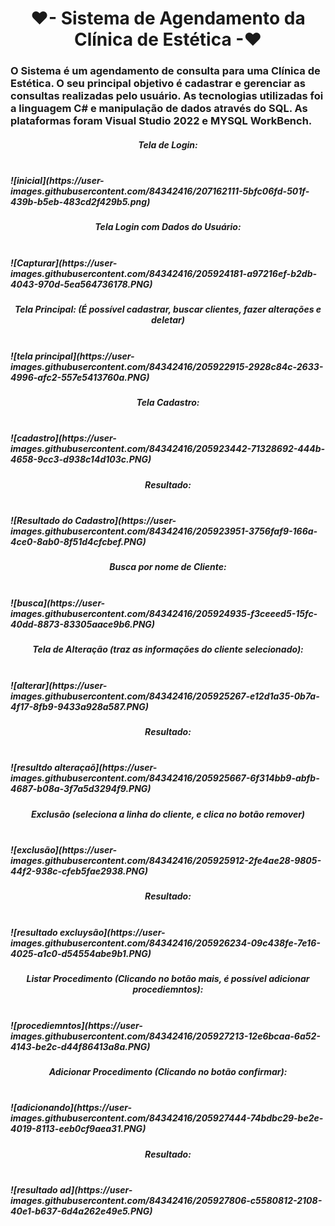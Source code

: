 <h1 align="center">❤- Sistema de Agendamento da Clínica de Estética -❤</h1>

<h3> O Sistema é um agendamento de consulta para uma Clínica de Estética. O seu principal objetivo é cadastrar e gerenciar as consultas realizadas pelo usuário.
As tecnologias utilizadas foi a linguagem C# e manipulação de dados através do SQL.
As plataformas foram Visual Studio 2022 e MYSQL WorkBench. </h3>

<h5 align="center">Tela de Login:<h5>
<br>![inicial](https://user-images.githubusercontent.com/84342416/207162111-5bfc06fd-501f-439b-b5eb-483cd2f429b5.png)<br>
<h5 align="center">Tela Login com Dados do Usuário:<h5>
<br>![Capturar](https://user-images.githubusercontent.com/84342416/205924181-a97216ef-b2db-4043-970d-5ea564736178.PNG)<br>
<h5 align="center">Tela Principal: (É possível cadastrar, buscar clientes, fazer alterações e deletar)<h5>
<br>![tela principal](https://user-images.githubusercontent.com/84342416/205922915-2928c84c-2633-4996-afc2-557e5413760a.PNG)<br>
<h5 align="center">Tela Cadastro: <h5>
<br>![cadastro](https://user-images.githubusercontent.com/84342416/205923442-71328692-444b-4658-9cc3-d938c14d103c.PNG)<br>
<h5 align="center">Resultado: <h5>
<br>![Resultado do Cadastro](https://user-images.githubusercontent.com/84342416/205923951-3756faf9-166a-4ce0-8ab0-8f51d4cfcbef.PNG)<br>
<h5 align="center">Busca por nome de Cliente: <h5>
<br>![busca](https://user-images.githubusercontent.com/84342416/205924935-f3ceeed5-15fc-40dd-8873-83305aace9b6.PNG)<br>  
<h5 align="center">Tela de Alteração (traz as informações do cliente selecionado): <h5>
<br>![alterar](https://user-images.githubusercontent.com/84342416/205925267-e12d1a35-0b7a-4f17-8fb9-9433a928a587.PNG)<br>  
<h5 align="center">Resultado: <h5>
<br>![resultdo alteraçaõ](https://user-images.githubusercontent.com/84342416/205925667-6f314bb9-abfb-4687-b08a-3f7a5d3294f9.PNG)<br>  
<h5 align="center">Exclusão (seleciona a linha do cliente, e clica no botão remover)<h5>
<br>![exclusão](https://user-images.githubusercontent.com/84342416/205925912-2fe4ae28-9805-44f2-938c-cfeb5fae2938.PNG)<br>  
<h5 align="center">Resultado: <h5>
<br>![resultado excluysão](https://user-images.githubusercontent.com/84342416/205926234-09c438fe-7e16-4025-a1c0-d54554abe9b1.PNG)<br>  
<h5 align="center">Listar Procedimento (Clicando no botão mais, é possível adicionar procediemntos): <h5>
<br>![procediemntos](https://user-images.githubusercontent.com/84342416/205927213-12e6bcaa-6a52-4143-be2c-d44f86413a8a.PNG)<br>  
 <h5 align="center">Adicionar Procedimento (Clicando no botão confirmar): <h5>
<br>![adicionando](https://user-images.githubusercontent.com/84342416/205927444-74bdbc29-be2e-4019-8113-eeb0cf9aea31.PNG)<br>  
<h5 align="center">Resultado: <h5>
<br>![resultado ad](https://user-images.githubusercontent.com/84342416/205927806-c5580812-2108-40e1-b637-6d4a262e49e5.PNG)<br>  







